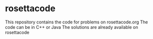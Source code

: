 rosettacode
===========
This repository contains the code for problems on rosettacode.org
The code can be in C++ or Java
The solutions are already available on rosettacode
